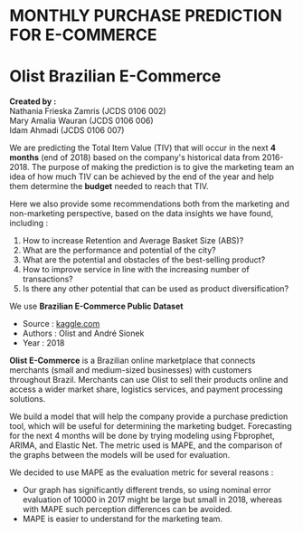 # **MONTHLY PURCHASE PREDICTION FOR E-COMMERCE**
# Olist Brazilian E-Commerce

**Created by :**<br>
Nathania Frieska Zamris (JCDS 0106 002)<br>
Mary Amalia Wauran (JCDS 0106 006)<br>
Idam Ahmadi (JCDS 0106 007)<br>

We are predicting the Total Item Value (TIV) that will occur in the next **4 months** (end of 2018) based on the company's historical data from 2016-2018.
The purpose of making the prediction is to give the marketing team an idea of how much TIV can be achieved by the end of the year and help them determine the **budget** needed to reach that TIV.

Here we also provide some recommendations both from the marketing and non-marketing perspective, based on the data insights we have found, including :

1. How to increase Retention and Average Basket Size (ABS)?
1. What are the performance and potential of the city?
1. What are the potential and obstacles of the best-selling product?
1. How to improve service in line with the increasing number of transactions?
1. Is there any other potential that can be used as product diversification?

We use **Brazilian E-Commerce Public Dataset**
- Source : [kaggle.com](https://www.kaggle.com/datasets/olistbr/brazilian-ecommerce?select=olist_products_dataset.csv)
- Authors : Olist and André Sionek
- Year : 2018

**Olist E-Commerce** is a Brazilian online marketplace that connects merchants (small and medium-sized businesses) with customers throughout Brazil. Merchants can use Olist to sell their products online and access a wider market share, logistics services, and payment processing solutions.

We build a model that will help the company provide a purchase prediction tool, which will be useful for determining the marketing budget. Forecasting for the next 4 months will be done by trying modeling using Fbprophet, ARIMA, and Elastic Net. The metric used is MAPE, and the comparison of the graphs between the models will be used for evaluation.

We decided to use MAPE as the evaluation metric for several reasons :
- Our graph has significantly different trends, so using nominal error evaluation of 10000 in 2017 might be large but small in 2018, whereas with MAPE such perception differences can be avoided.
- MAPE is easier to understand for the marketing team.
